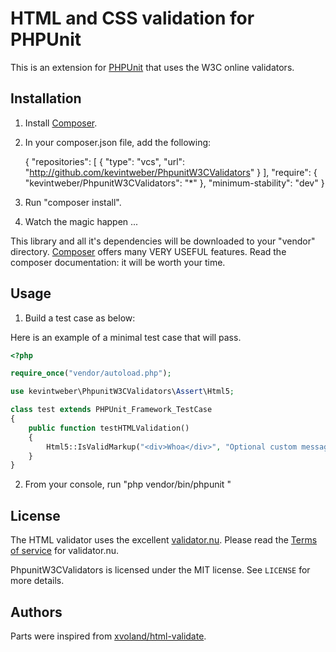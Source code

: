 # HTML and CSS validation for PHPUnit

This is an extension for [PHPUnit][phpunit] that uses the W3C online validators.

## Installation

1) Install [Composer][composer].

2) In your composer.json file, add the following:

    {
        "repositories": [
            {
			    "type": "vcs",
                "url": "http://github.com/kevintweber/PhpunitW3CValidators"
            }
        ],
        "require": {
            "kevintweber/PhpunitW3CValidators": "*"
        },
	    "minimum-stability": "dev"
    }

3) Run "composer install".

4) Watch the magic happen ...

This library and all it's dependencies will be downloaded to your "vendor" directory.  [Composer][composer] offers many VERY USEFUL features.  Read the composer documentation: it will be worth your time.

## Usage

1) Build a test case as below:

Here is an example of a minimal test case that will pass.

```php
<?php

require_once("vendor/autoload.php");

use kevintweber\PhpunitW3CValidators\Assert\Html5;

class test extends PHPUnit_Framework_TestCase
{
    public function testHTMLValidation()
	{
	    Html5::IsValidMarkup("<div>Whoa</div>", "Optional custom message.");
	}
}
```

2) From your console, run "php vendor/bin/phpunit <path-to-tests>"

## License
The HTML validator uses the excellent [validator.nu].  Please read the [Terms of service][validator.nu/tos] for validator.nu.

PhpunitW3CValidators is licensed under the MIT license.  See `LICENSE` for more details.

## Authors
Parts were inspired from [xvoland/html-validate].

[composer]: http://getcomposer.org/
[phpunit]: https://github.com/sebastianbergmann/phpunit
[validator.nu]: http://validator.nu
[validator.nu/presets]: http://about.validator.nu/#presets
[validator.nu/tos]: http://about.validator.nu/#tos
[xvoland/html-validate]: https://github.com/xvoland/html-validate

